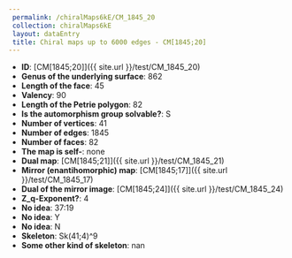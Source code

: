 ```yaml
--- 
 permalink: /chiralMaps6kE/CM_1845_20 
 collection: chiralMaps6kE
 layout: dataEntry
 title: Chiral maps up to 6000 edges - CM[1845;20]
---
```


- **ID**: [CM[1845;20]]({{ site.url }}/test/CM_1845_20)
- **Genus of the underlying surface**: 862
- **Length of the face**: 45
- **Valency**: 90
- **Length of the Petrie polygon**: 82
- **Is the automorphism group solvable?**: S
- **Number of vertices**: 41
- **Number of edges**: 1845
- **Number of faces**: 82
- **The map is self-**: none
- **Dual map**: [CM[1845;21]]({{ site.url }}/test/CM_1845_21)
- **Mirror (enantihomorphic) map**: [CM[1845;17]]({{ site.url }}/test/CM_1845_17)
- **Dual of the mirror image**: [CM[1845;24]]({{ site.url }}/test/CM_1845_24)
- **Z_q-Exponent?**: 4
- **No idea**:  37:19
- **No idea**: Y
- **No idea**: N
- **Skeleton**: Sk(41;4)^9
- **Some other kind of skeleton**: nan

